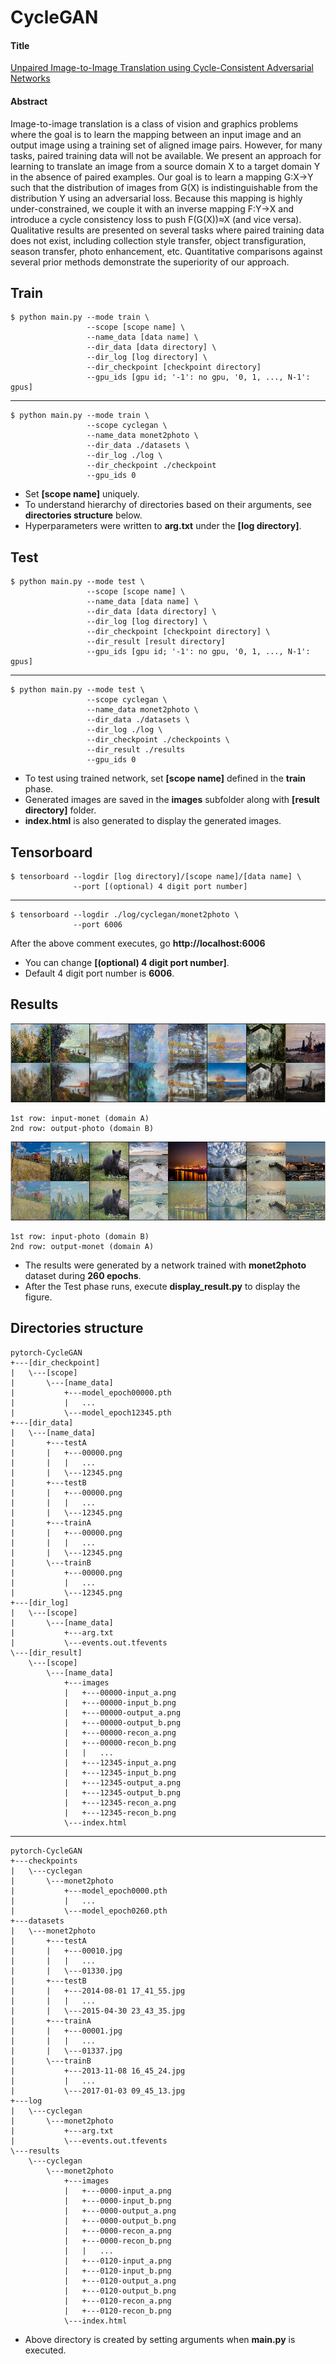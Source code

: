 # CycleGAN

#### Title
[Unpaired Image-to-Image Translation using Cycle-Consistent Adversarial Networks](https://arxiv.org/abs/1703.10593)

#### Abstract
Image-to-image translation is a class of vision and graphics problems where the goal is to learn the mapping between an input image and an output image using a training set of aligned image pairs. However, for many tasks, paired training data will not be available. We present an approach for learning to translate an image from a source domain X to a target domain Y in the absence of paired examples. Our goal is to learn a mapping G:X→Y such that the distribution of images from G(X) is indistinguishable from the distribution Y using an adversarial loss. Because this mapping is highly under-constrained, we couple it with an inverse mapping F:Y→X and introduce a cycle consistency loss to push F(G(X))≈X (and vice versa). Qualitative results are presented on several tasks where paired training data does not exist, including collection style transfer, object transfiguration, season transfer, photo enhancement, etc. Quantitative comparisons against several prior methods demonstrate the superiority of our approach.

        
## Train
    $ python main.py --mode train \
                     --scope [scope name] \
                     --name_data [data name] \
                     --dir_data [data directory] \
                     --dir_log [log directory] \
                     --dir_checkpoint [checkpoint directory]
                     --gpu_ids [gpu id; '-1': no gpu, '0, 1, ..., N-1': gpus]
---
    $ python main.py --mode train \
                     --scope cyclegan \
                     --name_data monet2photo \
                     --dir_data ./datasets \
                     --dir_log ./log \
                     --dir_checkpoint ./checkpoint
                     --gpu_ids 0

* Set **[scope name]** uniquely.
* To understand hierarchy of directories based on their arguments, see **directories structure** below. 
* Hyperparameters were written to **arg.txt** under the **[log directory]**.

## Test
    $ python main.py --mode test \
                     --scope [scope name] \
                     --name_data [data name] \
                     --dir_data [data directory] \
                     --dir_log [log directory] \
                     --dir_checkpoint [checkpoint directory] \
                     --dir_result [result directory]
                     --gpu_ids [gpu id; '-1': no gpu, '0, 1, ..., N-1': gpus]
---
    $ python main.py --mode test \
                     --scope cyclegan \
                     --name_data monet2photo \
                     --dir_data ./datasets \
                     --dir_log ./log \
                     --dir_checkpoint ./checkpoints \
                     --dir_result ./results
                     --gpu_ids 0

* To test using trained network, set **[scope name]** defined in the **train** phase.
* Generated images are saved in the **images** subfolder along with **[result directory]** folder.
* **index.html** is also generated to display the generated images.  


## Tensorboard
    $ tensorboard --logdir [log directory]/[scope name]/[data name] \
                  --port [(optional) 4 digit port number]
---
    $ tensorboard --logdir ./log/cyclegan/monet2photo \
                  --port 6006
                  
After the above comment executes, go **http://localhost:6006**

* You can change **[(optional) 4 digit port number]**.
* Default 4 digit port number is **6006**.



## Results
![alt text](./img/generated_images_a2b.png "Generated Images by CycleGAN")

    1st row: input-monet (domain A)
    2nd row: output-photo (domain B)

![alt text](./img/generated_images_b2a.png "Generated Images by CycleGAN")

    1st row: input-photo (domain B)
    2nd row: output-monet (domain A)

* The results were generated by a network trained with **monet2photo** dataset during **260 epochs**.
* After the Test phase runs, execute **display_result.py** to display the figure.


## Directories structure
    pytorch-CycleGAN
    +---[dir_checkpoint]
    |   \---[scope]
    |       \---[name_data]
    |           +---model_epoch00000.pth
    |           |   ...
    |           \---model_epoch12345.pth
    +---[dir_data]
    |   \---[name_data]
    |       +---testA
    |       |   +---00000.png
    |       |   |   ...
    |       |   \---12345.png
    |       +---testB
    |       |   +---00000.png
    |       |   |   ...
    |       |   \---12345.png
    |       +---trainA
    |       |   +---00000.png
    |       |   |   ...
    |       |   \---12345.png
    |       \---trainB
    |           +---00000.png
    |           |   ...
    |           \---12345.png
    +---[dir_log]
    |   \---[scope]
    |       \---[name_data]
    |           +---arg.txt
    |           \---events.out.tfevents
    \---[dir_result]
        \---[scope]
            \---[name_data]
                +---images
                |   +---00000-input_a.png
                |   +---00000-input_b.png
                |   +---00000-output_a.png
                |   +---00000-output_b.png
                |   +---00000-recon_a.png
                |   +---00000-recon_b.png
                |   |   ...
                |   +---12345-input_a.png
                |   +---12345-input_b.png
                |   +---12345-output_a.png
                |   +---12345-output_b.png
                |   +---12345-recon_a.png
                |   +---12345-recon_b.png
                \---index.html

---

    pytorch-CycleGAN
    +---checkpoints
    |   \---cyclegan
    |       \---monet2photo
    |           +---model_epoch0000.pth
    |           |   ...
    |           \---model_epoch0260.pth
    +---datasets
    |   \---monet2photo
    |       +---testA
    |       |   +---00010.jpg
    |       |   |   ...
    |       |   \---01330.jpg
    |       +---testB
    |       |   +---2014-08-01 17_41_55.jpg
    |       |   |   ...
    |       |   \---2015-04-30 23_43_35.jpg
    |       +---trainA
    |       |   +---00001.jpg
    |       |   |   ...
    |       |   \---01337.jpg
    |       \---trainB
    |           +---2013-11-08 16_45_24.jpg
    |           |   ...
    |           \---2017-01-03 09_45_13.jpg
    +---log
    |   \---cyclegan
    |       \---monet2photo
    |           +---arg.txt
    |           \---events.out.tfevents
    \---results
        \---cyclegan
            \---monet2photo
                +---images
                |   +---0000-input_a.png
                |   +---0000-input_b.png
                |   +---0000-output_a.png
                |   +---0000-output_b.png
                |   +---0000-recon_a.png
                |   +---0000-recon_b.png
                |   |   ...
                |   +---0120-input_a.png
                |   +---0120-input_b.png
                |   +---0120-output_a.png
                |   +---0120-output_b.png
                |   +---0120-recon_a.png
                |   +---0120-recon_b.png
                \---index.html
 
* Above directory is created by setting arguments when **main.py** is executed.               
        